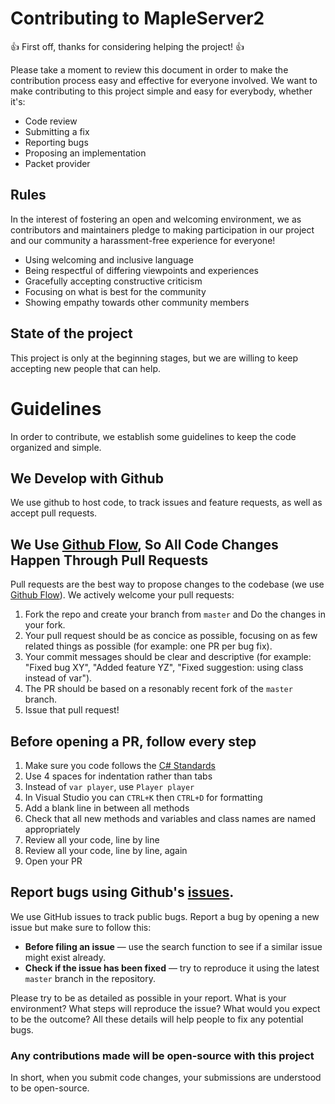 # Contributing to MapleServer2
👍 First off, thanks for considering helping the project! 👍

Please take a moment to review this document in order to make the contribution process easy and effective for everyone involved.
We want to make contributing to this project simple and easy for everybody, whether it's:

- Code review
- Submitting a fix
- Reporting bugs
- Proposing an implementation
- Packet provider


## Rules
In the interest of fostering an open and welcoming environment, we as contributors and maintainers pledge to making participation 
in our project and our community a harassment-free experience for everyone!

- Using welcoming and inclusive language
- Being respectful of differing viewpoints and experiences
- Gracefully accepting constructive criticism
- Focusing on what is best for the community
- Showing empathy towards other community members


## State of the project
This project is only at the beginning stages, but we are willing to keep accepting new people that can help.


# Guidelines
In order to contribute, we establish some guidelines to keep the code organized and simple.


## We Develop with Github
We use github to host code, to track issues and feature requests, as well as accept pull requests.


## We Use [Github Flow](https://guides.github.com/introduction/flow/index.html), So All Code Changes Happen Through Pull Requests
Pull requests are the best way to propose changes to the codebase (we use [Github Flow](https://guides.github.com/introduction/flow/index.html)). 
We actively welcome your pull requests:
1. Fork the repo and create your branch from `master` and Do the changes in your fork.
2. Your pull request should be as concice as possible, focusing on as few related things as possible (for example: one PR per bug fix). 
3. Your commit messages should be clear and descriptive (for example: "Fixed bug XY", "Added feature YZ", "Fixed suggestion: using class instead of var").
4. The PR should be based on a resonably recent fork of the `master` branch.
5. Issue that pull request!


## Before opening a PR, follow every step
1. Make sure you code follows the [C# Standards](https://docs.microsoft.com/en-us/dotnet/csharp/programming-guide/inside-a-program/coding-conventions)
2. Use 4 spaces for indentation rather than tabs
3. Instead of `var player`, use `Player player`
4. In Visual Studio you can `CTRL+K` then `CTRL+D` for formatting
5. Add a blank line in between all methods
6. Check that all new methods and variables and class names are named appropriately
7. Review all your code, line by line
8. Review all your code, line by line, again
9. Open your PR

## Report bugs using Github's [issues](https://github.com/AlanMorel/MapleServer2/issues).
We use GitHub issues to track public bugs. 
Report a bug by opening a new issue but make sure to follow this:
- **Before filing an issue** &mdash; use the search function to see if a similar issue might exist already.
- **Check if the issue has been fixed** &mdash; try to reproduce it using the latest `master` branch in the repository.

Please try to be as detailed as possible in your report. What is your environment? What steps will reproduce the issue? 
What would you expect to be the outcome? All these details will help people to fix any potential bugs.


### Any contributions made will be open-source with this project
In short, when you submit code changes, your submissions are understood to be open-source.
